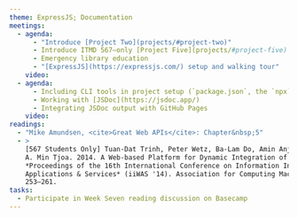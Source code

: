 ```yaml
---
theme: ExpressJS; Documentation
meetings:
  - agenda:
      - "Introduce [Project Two](projects/#project-two)"
      - Introduce ITMD 567–only [Project Five](projects/#project-five)
      - Emergency library education
      - "[ExpressJS](https://expressjs.com/) setup and walking tour"
    video:
  - agenda:
      - Including CLI tools in project setup (`package.json`, the `npx` command)
      - Working with [JSDoc](https://jsdoc.app/)
      - Integrating JSDoc output with GitHub Pages
    video:
readings:
  - "Mike Amundsen, <cite>Great Web APIs</cite>: Chapter&nbsp;5"
  - >
    [567 Students Only] Tuan-Dat Trinh, Peter Wetz, Ba-Lam Do, Amin Anjomshoaa, Elmar Kiesling, and
    A. Min Tjoa. 2014. A Web-based Platform for Dynamic Integration of Heterogeneous Data. In
    *Proceedings of the 16th International Conference on Information Integration and Web-based
    Applications & Services* (iiWAS '14). Association for Computing Machinery, New York, NY, USA,
    253–261.
tasks:
  - Participate in Week Seven reading discussion on Basecamp
---
```


